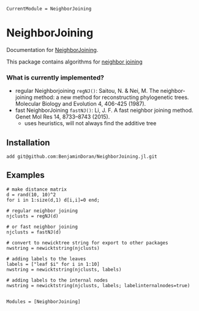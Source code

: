 ```@meta
CurrentModule = NeighborJoining
```

# NeighborJoining

Documentation for [NeighborJoining](https://github.com/BenjaminDoran/NeighborJoining.jl).

This package contains algorithms for [neighbor joining](https://en.wikipedia.org/wiki/Neighbor_joining)

### What is currently implemented?
* regular Neighborjoining `regNJ()`: Saitou, N. & Nei, M. The neighbor-joining method: a new method for reconstructing phylogenetic trees. Molecular Biology and Evolution 4, 406-425 (1987).
* fast NeighborJoining `fastNJ()`: Li, J. F. A fast neighbor joining method. Genet Mol Res 14, 8733–8743 (2015).
    * uses heuristics, will not always find the additive tree



## Installation

```
add git@github.com:BenjaminDoran/NeighborJoining.jl.git
```

## Examples

```
# make distance matrix
d = rand(10, 10)^2
for i in 1:size(d,1) d[i,i]=0 end;

# regular neighbor joining
njclusts = regNJ(d)

# or fast neighbor joining
njclusts = fastNJ(d)

# convert to newicktree string for export to other packages
nwstring = newicktstring(njclusts)

# adding labels to the leaves
labels = ["leaf $i" for i in 1:10]
nwstring = newicktstring(njclusts, labels)

# adding labels to the internal nodes
nwstring = newicktstring(njclusts, labels; labelinternalnodes=true)
```



```@index
```

```@autodocs
Modules = [NeighborJoining]
```

